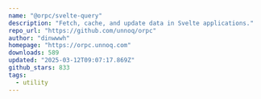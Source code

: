 ```yaml
---
name: "@orpc/svelte-query"
description: "Fetch, cache, and update data in Svelte applications."
repo_url: "https://github.com/unnoq/orpc"
author: "dinwwwh"
homepage: "https://orpc.unnoq.com"
downloads: 589
updated: "2025-03-12T09:07:17.869Z"
github_stars: 833
tags: 
  - utility
---
```

